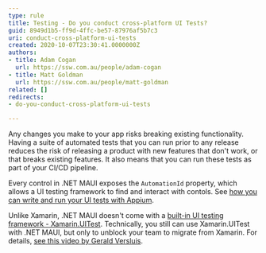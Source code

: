 ```yaml
---
type: rule
title: Testing - Do you conduct cross-platform UI Tests?
guid: 8949d1b5-ff9d-4ffc-be57-87976af5b7c3
uri: conduct-cross-platform-ui-tests
created: 2020-10-07T23:30:41.0000000Z
authors:
- title: Adam Cogan
  url: https://ssw.com.au/people/adam-cogan
- title: Matt Goldman
  url: https://ssw.com.au/people/matt-goldman
related: []
redirects:
- do-you-conduct-cross-platform-ui-tests

---
```


Any changes you make to your app risks breaking existing functionality. Having a suite of automated tests that you can run prior to any release reduces the risk of releasing a product with new features that don't work, or that breaks existing features. It also means that you can run these tests as part of your CI/CD pipeline.

<!--endintro-->

Every control in .NET MAUI exposes the `AutomationId` property, which allows a UI testing framework to find and interact with contols. See [how you can write and run your UI tests with Appium](https://learn.microsoft.com/en-us/samples/dotnet/maui-samples/uitest-appium-nunit/).

Unlike Xamarin, .NET MAUI doesn't come with a [built-in UI testing framework - Xamarin.UITest](https://docs.microsoft.com/en-us/appcenter/test-cloud/frameworks/uitest). Technically, you still can use Xamarin.UITest with .NET MAUI, but only to unblock your team to migrate from Xamarin. For details, [see this video by Gerald Versluis](https://www.youtube.com/watch?v=0c2U-TzmTnQ).
